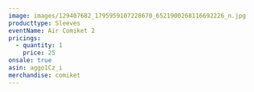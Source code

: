 ```yaml
---
image: images/129407682_1795959107228670_6521900268116692226_n.jpg
producttype: Sleeves
eventName: Air Comiket 2
pricings:
  - quantity: 1
    price: 25
onsale: true
asin: aggo1Cz_i
merchandise: comiket
---
```

